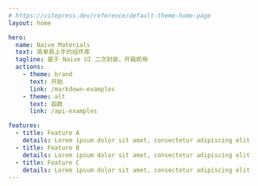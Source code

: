 ```yaml
---
# https://vitepress.dev/reference/default-theme-home-page
layout: home

hero:
  name: Naive Materials
  text: 简单易上手的组件库
  tagline: 基于 Naive UI 二次封装，开箱即用
  actions:
    - theme: brand
      text: 开始
      link: /markdown-examples
    - theme: alt
      text: 函数
      link: /api-examples

features:
  - title: Feature A
    details: Lorem ipsum dolor sit amet, consectetur adipiscing elit
  - title: Feature B
    details: Lorem ipsum dolor sit amet, consectetur adipiscing elit
  - title: Feature C
    details: Lorem ipsum dolor sit amet, consectetur adipiscing elit
---
```


